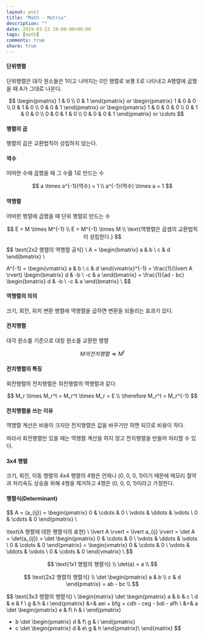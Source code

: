 ```yaml
---
layout: post
title: "Math - Matrix"
description: ""
date: 2019-03-22 19:00:00+09:00
tags: [math]
comments: true
share: true
---
```






#### 단위행렬

단위행렬은 대각 원소들은 1이고 나머지는 0인 행렬로 보통 E로 나타내고 A행렬에 곱했을 때 A가 그대로 나온다.

$$
\begin{pmatrix} 1 & 0 \\ 0 & 1 \end{pmatrix} or
\begin{pmatrix} 1 & 0 & 0 \\ 0 & 1 & 0 \\ 0 & 0 & 1 \end{pmatrix} or
\begin{pmatrix} 1 & 0 & 0 & 0 \\ 0 & 1 & 0 & 0 \\ 0 & 0 & 1 & 0 \\ 0 & 0 & 0 & 1 \end{pmatrix}
or \cdots
$$


#### 행렬의 곱

행렬의 곱은 교환법칙이 성립하지 않는다.



#### 역수

어떠한 수에 곱했을 때 그 수를 1로 만드는 수

$$
a \times a^{-1}(역수) = 1 \\
a^{-1}(역수) \times a = 1
$$


#### 역행렬

어떠한 행렬에 곱했을 때 단위 행렬로 만드는 수

$$
E = M \times M^{-1} \\
E = M^{-1} \times M \\
\text{역행렬은 곱셈의 교환법칙이 성립한다.}
$$


$$
\text{2x2 행렬의 역행렬 공식} \\
A = \begin{bmatrix}
a & b \\
c & d
\end{bmatrix} \\

A^{-1} = \begin{vmatrix}
a & b \\
c & d
\end{vmatrix}^{-1}
= \frac{1}{\lvert A \rvert} \begin{bmatrix}
d & -b \\
-c & a
\end{bmatrix}
= \frac{1}{ad - bc} \begin{bmatrix}
d & -b \\
-c & a
\end{bmatrix} \\
$$


#### 역행렬의 의의

크기, 회전, 위치 변환 행렬에 역행렬을 곱하면 변환을 되돌리는 효과가 있다.



#### 전치행렬

대각 원소를 기준으로 대칭 원소를 교환한 행렬

$$
M의 전치행렬 \Rightarrow M^t
$$

#### 전치행렬의 특징

회전행렬의 전치행렬은 회전행렬의 역행렬과 같다.

$$
M_r \times M_r^t = M_r^t \times M_r = E \\
\therefore M_r^t = M_r^{-1}
$$


#### 전치행렬을 쓰는 이유

역행렬 계산은 비용이 크지만 전치행렬은 값을 바꾸기만 하면 되므로 비용이 작다.

따라서 회전행렬만 있을 때는 역행렬 계산을 하지 않고 전치행렬을 만들어 처리할 수 있다.



#### 3x4 행렬

크기, 회전, 이동 행렬의 4x4 행렬의 4행은 언제나 (0, 0, 0, 1)이기 때문에 메모리 절약과 처리속도 상승을 위해 4행을 제거하고 4행은 (0, 0, 0, 1)이라고 가정한다.



#### 행렬식(Determinant)

$$
A = (a_{ij}) = \begin{pmatrix}
0 & \cdots & 0 \\
\vdots & \ddots & \vdots \\
0 & \cdots & 0
\end{pmatrix} \\

\text{A 행렬에 대한 행렬식의 표현} \\
\lvert A \rvert = 
\lvert a_{ij} \rvert = 
\det A = \det(a_{ij}) = 
\det \begin{pmatrix}
0 & \cdots & 0 \\
\vdots & \ddots & \vdots \\
0 & \cdots & 0
\end{pmatrix} = 
\begin{vmatrix}
0 & \cdots & 0 \\
\vdots & \ddots & \vdots \\
0 & \cdots & 0
\end{vmatrix} \\
$$



$$
\text{1x1 행렬의 행렬식} \\
\det(a) = a \\
$$



$$
\text{2x2 행렬의 행렬식} \\
\det \begin{pmatrix}
a & b \\
c & d
\end{pmatrix} = ab - bc \\
$$



$$
\text{3x3 행렬의 행렬식} \\
\begin{matrix}
\det \begin{pmatrix}
a & b & c \\
d & e & f \\
g & h & i
\end{pmatrix} &=& aei + bfg + cdh - ceg - bdi - afh \\
&=& a \det \begin{pmatrix}
e & f\\
h & i
\end{pmatrix}
- b \det \begin{pmatrix}
d & f\\
g & i
\end{pmatrix}
- c \det \begin{pmatrix}
d & e\\
g & h
\end{pmatrix}\\
\end{matrix}
$$


